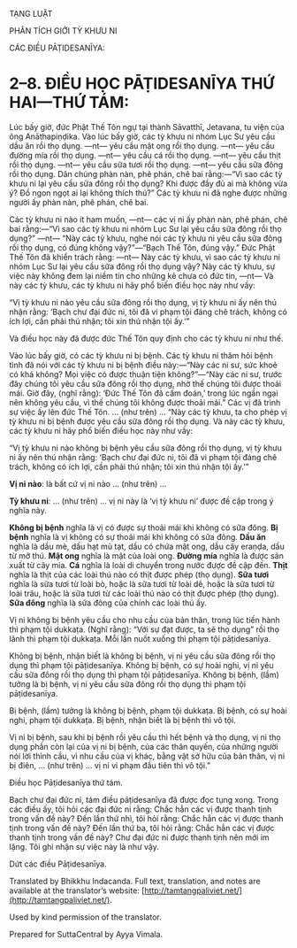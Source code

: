  

TẠNG LUẬT

PHÂN TÍCH GIỚI TỲ KHƯU NI

CÁC ĐIỀU PĀṬIDESANĪYA:

# 2–8. ĐIỀU HỌC PĀṬIDESANĪYA THỨ HAI—THỨ TÁM:

Lúc bấy giờ, đức Phật Thế Tôn ngự tại thành Sāvatthī, Jetavana, tu viện của ông Anāthapiṇḍika. Vào lúc bấy giờ, các tỳ khưu ni nhóm Lục Sư yêu cầu dầu ăn rồi thọ dụng. ―nt― yêu cầu mật ong rồi thọ dụng. ―nt― yêu cầu đường mía rồi thọ dụng. ―nt― yêu cầu cá rồi thọ dụng. ―nt― yêu cầu thịt rồi thọ dụng. ―nt― yêu cầu sữa tươi rồi thọ dụng. ―nt― yêu cầu sữa đông rồi thọ dụng. Dân chúng phàn nàn, phê phán, chê bai rằng:—“Vì sao các tỳ khưu ni lại yêu cầu sữa đông rồi thọ dụng? Khi được đầy đủ ai mà không vừa ý? Đồ ngon ngọt ai lại không thích thú?” Các tỳ khưu ni đã nghe được những người ấy phàn nàn, phê phán, chê bai.

Các tỳ khưu ni nào ít ham muốn, ―nt― các vị ni ấy phàn nàn, phê phán, chê bai rằng:—“Vì sao các tỳ khưu ni nhóm Lục Sư lại yêu cầu sữa đông rồi thọ dụng?” ―nt― “Này các tỳ khưu, nghe nói các tỳ khưu ni yêu cầu sữa đông rồi thọ dụng, có đúng không vậy?”—“Bạch Thế Tôn, đúng vậy.” Đức Phật Thế Tôn đã khiển trách rằng: ―nt― Này các tỳ khưu, vì sao các tỳ khưu ni nhóm Lục Sư lại yêu cầu sữa đông rồi thọ dụng vậy? Này các tỳ khưu, sự việc này không đem lại niềm tin cho những kẻ chưa có đức tin, ―nt― Và này các tỳ khưu, các tỳ khưu ni hãy phổ biến điều học này như vầy:

“Vị tỳ khưu ni nào yêu cầu sữa đông rồi thọ dụng, vị tỳ khưu ni ấy nên thú nhận rằng: ‘Bạch chư đại đức ni, tôi đã vi phạm tội đáng chê trách, không có ích lợi, cần phải thú nhận; tôi xin thú nhận tội ấy.’”

Và điều học này đã được đức Thế Tôn quy định cho các tỳ khưu ni như thế.

Vào lúc bấy giờ, có các tỳ khưu ni bị bệnh. Các tỳ khưu ni thăm hỏi bệnh tình đã nói với các tỳ khưu ni bị bệnh điều này:—“Này các ni sư, sức khoẻ có khá không? Mọi việc có được thuận tiện không?”—“Này các ni sư, trước đây chúng tôi yêu cầu sữa đông rồi thọ dụng, nhờ thế chúng tôi được thoải mái. Giờ đây, (nghĩ rằng): ‘Đức Thế Tôn đã cấm đoán,’ trong lúc ngần ngại nên không yêu cầu, vì thế chúng tôi không được thoải mái.” Các vị đã trình sự việc ấy lên đức Thế Tôn. … (như trên) … “Này các tỳ khưu, ta cho phép vị tỳ khưu ni bị bệnh được yêu cầu sữa đông rồi thọ dụng. Và này các tỳ khưu, các tỳ khưu ni hãy phổ biến điều học này như vầy:

“Vị tỳ khưu ni nào không bị bệnh yêu cầu sữa đông rồi thọ dụng, vị tỳ khưu ni ấy nên thú nhận rằng: ‘Bạch chư đại đức ni, tôi đã vi phạm tội đáng chê trách, không có ích lợi, cần phải thú nhận; tôi xin thú nhận tội ấy.’”

**Vị ni nào**: là bất cứ vị ni nào … (như trên) …

**Tỳ khưu ni**: … (như trên) … vị ni này là ‘vị tỳ khưu ni’ được đề cập trong ý nghĩa này.

**Không bị bệnh** nghĩa là vị có được sự thoải mái khi không có sữa đông. **Bị bệnh** nghĩa là vị không có sự thoải mái khi không có sữa đông. **Dầu ăn** nghĩa là dầu mè, dầu hạt mù tạt, dầu có chứa mật ong, dầu cây eraṇḍa, dầu từ mỡ thú. **Mật ong** nghĩa là mật của loài ong. **Đường mía** nghĩa là được sản xuất từ cây mía. **Cá** nghĩa là loài di chuyển trong nước được đề cập đến. **Thịt** nghĩa là thịt của các loài thú nào có thịt được phép (thọ dụng). **Sữa tươi** nghĩa là sữa tươi từ loài bò, hoặc là sữa tươi từ loài dê, hoặc là sữa tươi từ loài trâu, hoặc là sữa tươi từ các loài thú nào có thịt được phép (thọ dụng). **Sữa đông** nghĩa là sữa đông của chính các loài thú ấy.

Vị ni không bị bệnh yêu cầu cho nhu cầu của bản thân, trong lúc tiến hành thì phạm tội dukkaṭa. (Nghĩ rằng): “Với sự đạt được, ta sẽ thọ dụng” rồi thọ lãnh thì phạm tội dukkaṭa. Mỗi lần nuốt xuống thì phạm tội pāṭidesanīya.

Không bị bệnh, nhận biết là không bị bệnh, vị ni yêu cầu sữa đông rồi thọ dụng thì phạm tội pāṭidesanīya. Không bị bệnh, có sự hoài nghi, vị ni yêu cầu sữa đông rồi thọ dụng thì phạm tội pāṭidesanīya. Không bị bệnh, (lầm) tưởng là bị bệnh, vị ni yêu cầu sữa đông rồi thọ dụng thì phạm tội pāṭidesanīya.

Bị bệnh, (lầm) tưởng là không bị bệnh, phạm tội dukkaṭa. Bị bệnh, có sự hoài nghi, phạm tội dukkaṭa. Bị bệnh, nhận biết là bị bệnh thì vô tội.

Vị ni bị bệnh, sau khi bị bệnh rồi yêu cầu thì hết bệnh và thọ dụng, vị ni thọ dụng phần còn lại của vị ni bị bệnh, của các thân quyến, của những người nói lời thỉnh cầu, vì nhu cầu của vị khác, bằng vật sở hữu của bản thân, vị ni bị điên, … (như trên) … vị ni vi phạm đầu tiên thì vô tội.”

Điều học Pāṭidesanīya thứ tám.

Bạch chư đại đức ni, tám điều pāṭidesanīya đã được đọc tụng xong. Trong các điều ấy, tôi hỏi các đại đức ni rằng: Chắc hẳn các vị được thanh tịnh trong vấn đề này? Đến lần thứ nhì, tôi hỏi rằng: Chắc hẳn các vị được thanh tịnh trong vấn đề này? Đến lần thứ ba, tôi hỏi rằng: Chắc hẳn các vị được thanh tịnh trong vấn đề này? Chư đại đức ni được thanh tịnh nên mới im lặng. Tôi ghi nhận sự việc này là như vậy.

Dứt các điều Pāṭidesanīya.

Translated by Bhikkhu Indacanda. Full text, translation, and notes are available at the translator’s website: [http://tamtangpaliviet.net/](http://tamtangpaliviet.net/).

Used by kind permission of the translator.

Prepared for SuttaCentral by Ayya Vimala.